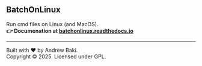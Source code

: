 ## BatchOnLinux
Run cmd files on Linux (and MacOS).  
**👉 Documenation at [batchonlinux.readthedocs.io](https://batchonlinux.readthedocs.io)**

<!-- logo: https://github.com/user-attachments/assets/c90fe7b6-b44a-43f1-b197-5643c4dfeb98 -->

---
Built with ❤️ by Andrew Baki.  
Copyright © 2025. Licensed under GPL.

